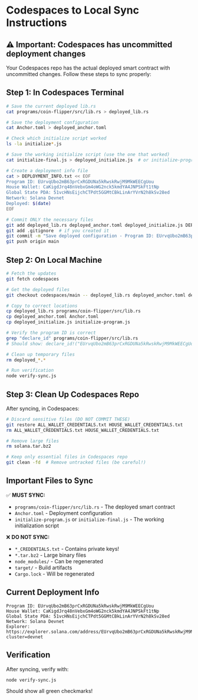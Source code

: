 # Codespaces to Local Sync Instructions

## ⚠️ Important: Codespaces has uncommitted deployment changes

Your Codespaces repo has the actual deployed smart contract with uncommitted changes. Follow these steps to sync properly:

## Step 1: In Codespaces Terminal

```bash
# Save the current deployed lib.rs
cat programs/coin-flipper/src/lib.rs > deployed_lib.rs

# Save the deployment configuration
cat Anchor.toml > deployed_anchor.toml

# Check which initialize script worked
ls -la initialize*.js

# Save the working initialize script (use the one that worked)
cat initialize-final.js > deployed_initialize.js  # or initialize-program.js

# Create a deployment info file
cat > DEPLOYMENT_INFO.txt << EOF
Program ID: EUrvqUbo2mB63prCxRGDUNa5kRwskRwjM9MkWEECgUou
House Wallet: CaKigdJrq48nVebxGm4oWG2nck5kmdYA4JNPSkFt1tNp
Global State PDA: 51vcHNsEijchCTPdt5GGMtCBkLinArYVrN2h8kSv28ed
Network: Solana Devnet
Deployed: $(date)
EOF

# Commit ONLY the necessary files
git add deployed_lib.rs deployed_anchor.toml deployed_initialize.js DEPLOYMENT_INFO.txt
git add .gitignore  # if you created it
git commit -m "Save deployed configuration - Program ID: EUrvqUbo2mB63prCxRGDUNa5kRwskRwjM9MkWEECgUou"
git push origin main
```

## Step 2: On Local Machine

```bash
# Fetch the updates
git fetch codespaces

# Get the deployed files
git checkout codespaces/main -- deployed_lib.rs deployed_anchor.toml deployed_initialize.js DEPLOYMENT_INFO.txt

# Copy to correct locations
cp deployed_lib.rs programs/coin-flipper/src/lib.rs
cp deployed_anchor.toml Anchor.toml
cp deployed_initialize.js initialize-program.js

# Verify the program ID is correct
grep "declare_id" programs/coin-flipper/src/lib.rs
# Should show: declare_id!("EUrvqUbo2mB63prCxRGDUNa5kRwskRwjM9MkWEECgUou");

# Clean up temporary files
rm deployed_*.* 

# Run verification
node verify-sync.js
```

## Step 3: Clean Up Codespaces Repo

After syncing, in Codespaces:

```bash
# Discard sensitive files (DO NOT COMMIT THESE)
git restore ALL_WALLET_CREDENTIALS.txt HOUSE_WALLET_CREDENTIALS.txt
rm ALL_WALLET_CREDENTIALS.txt HOUSE_WALLET_CREDENTIALS.txt

# Remove large files
rm solana.tar.bz2

# Keep only essential files in Codespaces repo
git clean -fd  # Remove untracked files (be careful!)
```

## Important Files to Sync

✅ **MUST SYNC:**
- `programs/coin-flipper/src/lib.rs` - The deployed smart contract
- `Anchor.toml` - Deployment configuration
- `initialize-program.js` or `initialize-final.js` - The working initialization script

❌ **DO NOT SYNC:**
- `*_CREDENTIALS.txt` - Contains private keys!
- `*.tar.bz2` - Large binary files
- `node_modules/` - Can be regenerated
- `target/` - Build artifacts
- `Cargo.lock` - Will be regenerated

## Current Deployment Info

```
Program ID: EUrvqUbo2mB63prCxRGDUNa5kRwskRwjM9MkWEECgUou
House Wallet: CaKigdJrq48nVebxGm4oWG2nck5kmdYA4JNPSkFt1tNp
Global State PDA: 51vcHNsEijchCTPdt5GGMtCBkLinArYVrN2h8kSv28ed
Network: Solana Devnet
Explorer: https://explorer.solana.com/address/EUrvqUbo2mB63prCxRGDUNa5kRwskRwjM9MkWEECgUou?cluster=devnet
```

## Verification

After syncing, verify with:
```bash
node verify-sync.js
```

Should show all green checkmarks!